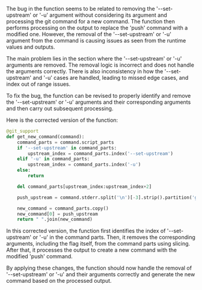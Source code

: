 The bug in the function seems to be related to removing the '--set-upstream' or '-u' argument without considering its argument and processing the git command for a new command. The function then performs processing on the output to replace the 'push' command with a modified one. However, the removal of the '--set-upstream' or '-u' argument from the command is causing issues as seen from the runtime values and outputs.

The main problem lies in the section where the '--set-upstream' or '-u' arguments are removed. The removal logic is incorrect and does not handle the arguments correctly. There is also inconsistency in how the '--set-upstream' and '-u' cases are handled, leading to missed edge cases, and index out of range issues.

To fix the bug, the function can be revised to properly identify and remove the '--set-upstream' or '-u' arguments and their corresponding arguments and then carry out subsequent processing.

Here is the corrected version of the function:

```python
@git_support
def get_new_command(command):
    command_parts = command.script_parts
    if '--set-upstream' in command_parts:
        upstream_index = command_parts.index('--set-upstream')
    elif '-u' in command_parts:
        upstream_index = command_parts.index('-u')
    else:
        return

    del command_parts[upstream_index:upstream_index+2]

    push_upstream = command.stderr.split('\n')[-3].strip().partition('git ')[2]

    new_command = command_parts.copy()
    new_command[0] = push_upstream
    return " ".join(new_command)
```

In this corrected version, the function first identifies the index of '--set-upstream' or '-u' in the command parts. Then, it removes the corresponding arguments, including the flag itself, from the command parts using slicing. After that, it processes the output to create a new command with the modified 'push' command.

By applying these changes, the function should now handle the removal of '--set-upstream' or '-u' and their arguments correctly and generate the new command based on the processed output.